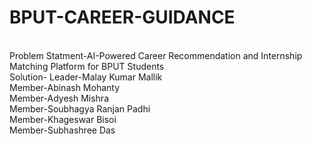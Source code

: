 # BPUT-CAREER-GUIDANCE
<br>
 Problem Statment-AI-Powered Career Recommendation and Internship Matching Platform for BPUT Students
<br>
Solution-
Leader-Malay Kumar Mallik
<br>
Member-Abinash Mohanty
<br>
Member-Adyesh Mishra
<br>
Member-Soubhagya Ranjan Padhi
<br>
Member-Khageswar Bisoi
<br>
Member-Subhashree Das
